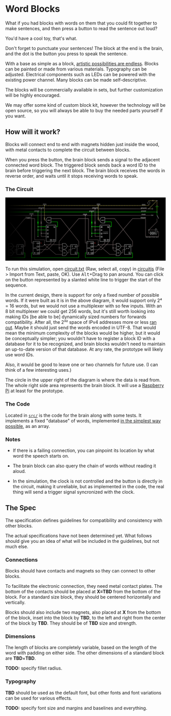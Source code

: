 # Word Blocks

What if you had blocks with words on them that you could fit together to make sentences, and then press a button to read the sentence out loud?

You'd have a cool toy, that's what.

Don't forget to punctuate your sentences!
The block at the end is the brain,
and the dot is the button you press to speak the sentence.

With a base as simple as a block, [artistic possibilities are endless](BLOCK-IDEAS.md).
Blocks can be painted or made from various materials.
Typography can be adjusted.
Electrical components such as LEDs can be powered with the existing power channel.
Many blocks can be made self-descriptive.

The blocks will be commercially available in sets,
but further customization will be highly encouraged.

We may offer some kind of custom block kit,
however the technology will be open source,
so you will always be able to buy the needed parts yourself if you want.


## How will it work?

Blocks will connect end to end with magnets hidden just inside the wood,
with metal contacts to complete the circuit between blocks.

When you press the button,
the brain block sends a signal to the adjacent connected word block.
The triggered block sends back a word ID to the brain
before triggering the next block.
The brain block receives the words in reverse order,
and waits until it stops receiving words to speak.


### The Circuit

![A circuit of a few blocks chained together](circuit.png)

To run this simulation, open [circuit.txt](./circuit.txt) (Raw, select all, copy) in [circuitjs][] (File > Import from Text, paste, OK).
Use <kbd>Alt</kbd>+Drag to pan around.
You can click on the button represented by a slanted white line to trigger the start of the sequence.

In the current design, there is support for only a fixed number of possible words.
If it were built as it is in the above diagram, it would support only 2⁴ = 16 words, but we would not use a multiplexer with so few inputs.
With an 8 bit multiplexer we could get 256 words,
but it's still worth looking into making IDs [be able to be] dynamically sized numbers for forwards compatibility.
After all, the 2³² space of IPv4 addresses more or less [ran out][IPv4 exhaustion].
Maybe it should just send the words encoded in UTF-8.
That would mean the minimum complexity of the blocks would be higher, but it would be conceptually simpler; you wouldn't have to register a block ID with a database for it to be recognized, and brain blocks wouldn't need to maintain an up-to-date version of that database.
At any rate, the prototype will likely use word IDs.

Also, it would be good to leave one or two channels for future use.
(I can think of a few interesting uses.)

The circle in the upper right of the diagram is where the data is read from.
The whole right side area represents the brain block.
It will use a [Raspberry Pi][] at least for the prototype.


### The Code

Located in [`src/`](src/) is the code for the brain along with some tests.
It implements a fixed "database" of words, implemented [in the simplest way possible][], as an array.


### Notes

* If there is a failing connection, you can pinpoint its location by what word the speech starts on.

* The brain block can also query the chain of words without reading it aloud.

* In the simulation, the clock is not controlled and the button is directly in the circuit, making it unreliable, but as implemented in the code, the real thing will send a trigger signal syncronized with the clock.

<!--
* There could be prefix/postfix blocks that overlap the preceding block (to counteract the word spacing), maybe even flipping over mechanically when connected via a button on the connecting side.
  I don't know how exactly it would appear when not flipped over onto a block, but maybe instead of flipping it could jump up and slide over. I'm thinking because blocks might not always be the same height.
  If they were, it could just stick out of the block fixedly.
  Wait, it could just be on an up/down slider, then it could settle on any block (as reasonably sized as any of the other ideas). It might be more likely to break (maybe), but it's simpler.
  Or maybe it can just be fixedly sticking out.
  Or maybe we can just sacrifice equal left/right padding on the blocks.
  But if we want to do both postfixes AND postfixes, I don't think that would work.

* There can be speech synthesis easter eggs. :)

* We plan to file for an [open patent][].
-->


## The Spec

<!--
This specification defines compliance levels for compatibility with other new and existing blocks, as well as guidelines to maintain consistency and safety.

A block may follow some rules but not others.
If it follows all the rules of Level 1, it can be said to be Level 1 Compliant.

On second thought, this is way too formal.
-->

<!-- The specification defines guidelines for compatibility and consistency with other blocks, as well as safety. -->

<!--
### Safety
Blocks should not be dangerous.
Avoid sharp corners and any other hazards.
-->

The specification defines guidelines for compatibility and consistency with other blocks.

<!-- Most guidelines besides the connections have a time and place to be ignored -->

<!-- TODO: determine things -->
<!-- TODO: include diagrams -->

The actual specifications have not been determined yet.
What follows should give you an idea of what will be included in the guidelines, but not much else.


### Connections

Blocks should have contacts and magnets so they can connect to other blocks.

To facilitate the electronic connection, they need metal contact plates.
The bottom of the contacts should be placed at **X=TBD** from the bottom of the block.
For a standard size block, they should be centered horizontally and vertically.
<!-- For a non-standard block, it should probably be based on the typographical center line if there is one -->

Blocks should also include two magnets, also placed at **X** from the bottom of the block, inset into the block by **TBD**, to the left and right from the center of the block by **TBD**.
They should be of **TBD** size and strength.


### Dimensions

The length of blocks are completely variable, based on the length of the word with padding on either side.
The other dimensions of a standard block are **TBD**×**TBD**.

**TODO:** specify fillet radius.


### Typography

**TBD** should be used as the default font, but other fonts and font variations can be used for various effects.

**TODO:** specify font size and margins and baselines and everything.

<!--
nope:
* Specify a standard with different levels of compliance
  describing contact placement, dimensions, fillets, typography, and electrical
  i.e. level 1 being connecting to other blocks (primarily the height at which the connector should be, but also the details of the connector's contacts),
  and on another level (there *can* be just 2) the block would have the dimensions to fit with prefix/postfix blocks
  and joiners and splitters (which will have a fixed distance, although they could theoretically be adjustable, and the fixed should probably have some margin anyways so the limit to the dimension would actually be bigger than the recommended size of the blocks)
  and other possible special blocks
    * Make it clear whether you can have a state of compliance like "1 and 3 but not 2"
-->


[in the simplest way possible]: http://c2.com/cgi/wiki?DoTheSimplestThingThatCouldPossiblyWork
[Raspberry Pi]: https://www.raspberrypi.org/
[circuitjs]: http://www.falstad.com/circuit/circuitjs.html
[IPv4 exhaustion]: https://en.wikipedia.org/wiki/IPv4#Address_space_exhaustion
[open patent]: https://en.wikipedia.org/wiki/Open_patent
